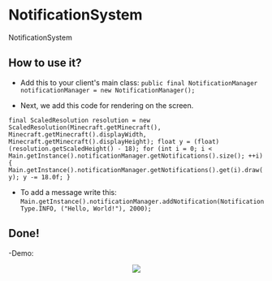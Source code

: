 # NotificationSystem
NotificationSystem

## How to use it?

- Add this to your client's main class:
`
public final NotificationManager notificationManager = new NotificationManager();
`

- Next, we add this code for rendering on the screen.

`final ScaledResolution resolution = new ScaledResolution(Minecraft.getMinecraft(), Minecraft.getMinecraft().displayWidth, Minecraft.getMinecraft().displayHeight);
float y = (float)(resolution.getScaledHeight() - 18);
for (int i = 0; i < Main.getInstance().notificationManager.getNotifications().size(); ++i){
  Main.getInstance().notificationManager.getNotifications().get(i).draw(y);
y -= 18.0f;
}`

- To add a message write this:
`
Main.getInstance().notificationManager.addNotification(NotificationType.INFO, ("Hello, World!"), 2000);
`

## Done!
-Demo:
<p align="center"><img src="https://i.ibb.co/SwSnn0t/image-2020-11-21-025155.png"></p>
